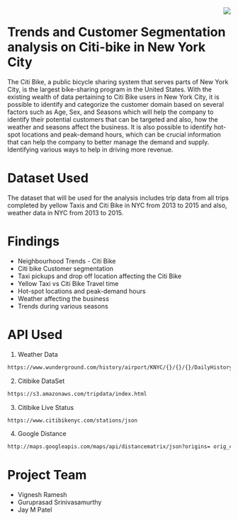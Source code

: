 <img src = "https://static-s.aa-cdn.net/img/ios/641194843/e2ba076c9daa930271c0be22ed5318e7" align = "right">

# Trends and Customer Segmentation analysis on Citi-bike in New York City


The Citi Bike, a public bicycle sharing system that serves parts of New York City, is the largest bike-sharing program in the United States. With the existing wealth of data pertaining to Citi Bike users in New York City, it is possible to identify and categorize the customer domain based on several factors such as Age, Sex, and Seasons which will help the company to identify their potential customers that can be targeted and also, how the weather and seasons affect the business. It is also possible to identify hot-spot locations and peak-demand hours, which can be crucial information that can help the company to better manage the demand and supply. Identifying various ways to help in driving more revenue. 

Dataset Used
==============
The dataset that will be used for the analysis includes trip data from all trips completed by yellow Taxis and Citi Bike in NYC from 2013 to 2015 and also, weather data in NYC from 2013 to 2015. 


Findings
==============
* Neighbourhood Trends - Citi Bike
* Citi bike Customer segmentation 
* Taxi pickups and drop off location affecting the Citi Bike
* Yellow Taxi vs Citi Bike Travel time 
* Hot-spot locations and peak-demand hours
* Weather affecting the business
* Trends during various seasons

API Used
==============
1) Weather Data
```bash
https://www.wunderground.com/history/airport/KNYC/{}/{}/{}/DailyHistory.html?req_city=New+York&req_state=NY&req_statename=New+York&reqdb.zip=10001&reqdb.magic=5&reqdb.wmo=99999&format=1
```

2) Citibike DataSet 
```bash
https://s3.amazonaws.com/tripdata/index.html
```

3) Citibike Live Status
```bash
https://www.citibikenyc.com/stations/json
```

4) Google Distance
```bash
http://maps.googleapis.com/maps/api/distancematrix/json?origins= orig_coord&destinations= dest_coord&mode=bicycling&language=en-EN&sensor=false
```

Project Team
==============
* Vignesh Ramesh
* Guruprasad Srinivasamurthy
* Jay M Patel


